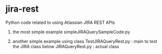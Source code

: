 jira-rest
=========

Python code related to using Atlassian JIRA REST APIs

1. the most simple example
simpleJIRAQuerySampleCode.py

2. another simple example using class
TestJIRAQueryRest.py : main to test the JIRA class below
JIRAQueryRest.py : actual class


